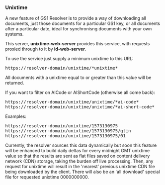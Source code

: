 ### Unixtime
A new feature of GS1 Resolver is to provide a way of downloading all documents, just those documents for a particular
GS1 key, or all documents after a particular date, ideal for synchronisng documents with your own systems.

This server, <b>unixtime-web-server</b> provides this service, with requests proxied through to it by <b>id-web-server</b>.

To use the service just supply a minimum unixtime to this URL:
<pre>https://resolver-domain/unixtime/*unixtime*</pre>

All documents with a unixtime equal to or greater than this value will be returned.

If you want to filter on AICode or AIShortCode (otherwise all come back):
<pre>
https://resolver-domain/unixtime/unixtime/*ai-code*
https://resolver-domain/unixtime/unixtime/*ai-short-code*
</pre>
Examples:
<pre>
https://resolver-domain/unixtime/1573130975
https://resolver-domain/unixtime/1573130975/gtin
https://resolver-domain/unixtime/1573130975/01
</pre>

Currently, the resolver sources this data dynamically but soon this feature will be enhanced to build daily deltas for every midnight GMT unixtime 
value so that the results are sent as flat files saved on content delivery network (CDN) storage, taking the burden off live 
processing. 
Then, any request for unixtime will result in the 'nearest' previous unixtime CDN file being downloaded by the client. 
There will also be an 'all download' special file for requested unixtime 0000000000.